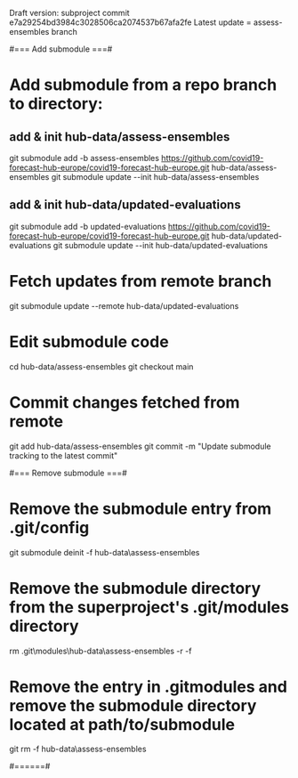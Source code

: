 Draft version: subproject commit e7a29254bd3984c3028506ca2074537b67afa2fe
Latest update = assess-ensembles branch

#=== Add submodule ===#

# Add submodule from a repo branch to directory:
##  add & init hub-data/assess-ensembles
git submodule add -b assess-ensembles https://github.com/covid19-forecast-hub-europe/covid19-forecast-hub-europe.git hub-data/assess-ensembles
git submodule update --init hub-data/assess-ensembles

## add & init hub-data/updated-evaluations
git submodule add -b updated-evaluations https://github.com/covid19-forecast-hub-europe/covid19-forecast-hub-europe.git hub-data/updated-evaluations
git submodule update --init hub-data/updated-evaluations

# Fetch updates from remote branch
git submodule update --remote hub-data/updated-evaluations

# Edit submodule code
cd hub-data/assess-ensembles
git checkout main

# Commit changes fetched from remote
git add hub-data/assess-ensembles
git commit -m "Update submodule tracking to the latest commit"


#=== Remove submodule ===#
# Remove the submodule entry from .git/config
git submodule deinit -f hub-data\assess-ensembles

# Remove the submodule directory from the superproject's .git/modules directory
rm .git\modules\hub-data\assess-ensembles -r -f

# Remove the entry in .gitmodules and remove the submodule directory located at path/to/submodule
git rm -f hub-data\assess-ensembles

#======#
